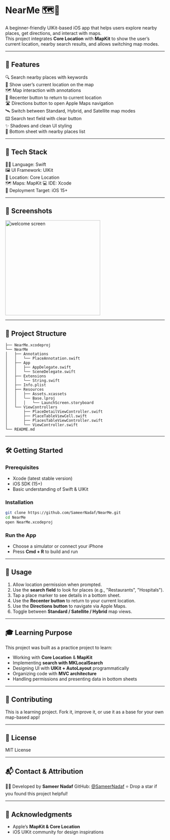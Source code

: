 # NearMe 🗺️📍
A beginner-friendly UIKit-based iOS app that helps users explore nearby places, get directions, and interact with maps.  
This project integrates **Core Location** with **MapKit** to show the user’s current location, nearby search results, and allows switching map modes.  

---

## 🚀 Features
🔍 Search nearby places with keywords  
📍 Show user’s current location on the map  
🗺️ Map interaction with annotations  
🎯 Recenter button to return to current location  
🛣️ Directions button to open Apple Maps navigation  
🛰️ Switch between Standard, Hybrid, and Satellite map modes  
⌨️ Search text field with clear button  
✨ Shadows and clean UI styling  
📄 Bottom sheet with nearby places list 

---

## 🧰 Tech Stack
🧑‍💻 Language: Swift  
🖼️ UI Framework: UIKit  
📍 Location: Core Location  
🗺️ Maps: MapKit
💻 IDE: Xcode  
🚀 Deployment Target: iOS 15+  

---

## 📸 Screenshots
<img src="Screenshots/welcome.png" alt="welcome screen" width="300" />  


---

## 📁 Project Structure
```
├── NearMe.xcodeproj
└── NearMe
│   ├── Annotations
│   │   └── PlaceAnnotation.swift
│   ├── App
│   │   ├── AppDelegate.swift
│   │   └── SceneDelegate.swift
│   ├── Extensions
│   │   └── String.swift
│   ├── Info.plist
│   ├── Resources
│   │   ├── Assets.xcassets
│   │   └── Base.lproj
│   │   │   └── LaunchScreen.storyboard
│   └── ViewControllers
│       ├── PlaceDetailViewController.swift
│       ├── PlaceTableViewCell.swift
│       ├── PlacesTableViewController.swift
│       └── ViewController.swift
└── README.md

````

---

## 🛠️ Getting Started

### Prerequisites
- Xcode (latest stable version)  
- iOS SDK (15+)  
- Basic understanding of Swift & UIKit  

### Installation
```bash
git clone https://github.com/SameerNadaf/NearMe.git
cd NearMe
open NearMe.xcodeproj
````

### Run the App

* Choose a simulator or connect your iPhone
* Press **Cmd + R** to build and run

---

## 📱 Usage

1. Allow location permission when prompted.
2. Use the **search field** to look for places (e.g., "Restaurants", "Hospitals").
3. Tap a place marker to see details in a bottom sheet.
4. Use the **Recenter button** to return to your current location.
5. Use the **Directions button** to navigate via Apple Maps.
6. Toggle between **Standard / Satellite / Hybrid** map views.

---

## 🎓 Learning Purpose

This project was built as a practice project to learn:

* Working with **Core Location** & **MapKit**
* Implementing **search with MKLocalSearch**
* Designing UI with **UIKit + AutoLayout** programmatically
* Organizing code with **MVC architecture**
* Handling permissions and presenting data in bottom sheets

---

## 🤝 Contributing

This is a learning project. Fork it, improve it, or use it as a base for your own map-based app!

---

## 🪪 License

MIT License

---

## 📬 Contact & Attribution

👨‍💻 Developed by **Sameer Nadaf**
GitHub: [@SameerNadaf](https://github.com/SameerNadaf)
⭐ Drop a star if you found this project helpful!

---

## 🙌 Acknowledgments

* Apple’s **MapKit & Core Location**
* iOS UIKit community for design inspirations
